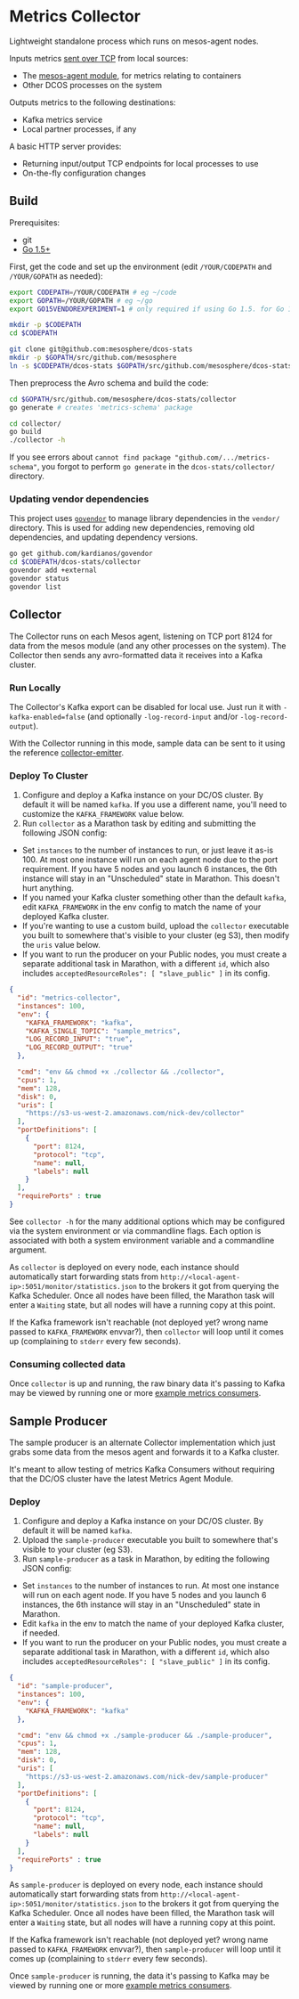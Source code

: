 # Metrics Collector

Lightweight standalone process which runs on mesos-agent nodes.

Inputs metrics [sent over TCP](../schema/) from local sources:
- The [mesos-agent module](../module/), for metrics relating to containers
- Other DCOS processes on the system

Outputs metrics to the following destinations:
- Kafka metrics service
- Local partner processes, if any

A basic HTTP server provides:
- Returning input/output TCP endpoints for local processes to use
- On-the-fly configuration changes

## Build

Prerequisites:
- git
- [Go 1.5+](https://golang.org/dl/)

First, get the code and set up the environment (edit `/YOUR/CODEPATH` and `/YOUR/GOPATH` as needed):

```bash
export CODEPATH=/YOUR/CODEPATH # eg ~/code
export GOPATH=/YOUR/GOPATH # eg ~/go
export GO15VENDOREXPERIMENT=1 # only required if using Go 1.5. for Go 1.6+ this step can be skipped

mkdir -p $CODEPATH
cd $CODEPATH

git clone git@github.com:mesosphere/dcos-stats
mkdir -p $GOPATH/src/github.com/mesosphere
ln -s $CODEPATH/dcos-stats $GOPATH/src/github.com/mesosphere/dcos-stats
```

Then preprocess the Avro schema and build the code:

```bash
cd $GOPATH/src/github.com/mesosphere/dcos-stats/collector
go generate # creates 'metrics-schema' package

cd collector/
go build
./collector -h
```

If you see errors about `cannot find package "github.com/.../metrics-schema"`, you forgot to perform `go generate` in the `dcos-stats/collector/` directory.

### Updating vendor dependencies

This project uses [`govendor`](https://github.com/kardianos/govendor) to manage library dependencies in the `vendor/` directory. This is used for adding new dependencies, removing old dependencies, and updating dependency versions.

```bash
go get github.com/kardianos/govendor
cd $CODEPATH/dcos-stats/collector
govendor add +external
govendor status
govendor list
```

## Collector

The Collector runs on each Mesos agent, listening on TCP port 8124 for data from the mesos module (and any other processes on the system). The Collector then sends any avro-formatted data it receives into a Kafka cluster.

### Run Locally

The Collector's Kafka export can be disabled for local use. Just run it with `-kafka-enabled=false` (and optionally `-log-record-input` and/or `-log-record-output`).

With the Collector running in this mode, sample data can be sent to it using the reference [collector-emitter](../examples/collector-emitter/).

### Deploy To Cluster

1. Configure and deploy a Kafka instance on your DC/OS cluster. By default it will be named `kafka`. If you use a different name, you'll need to customize the `KAFKA_FRAMEWORK` value below.
2. Run `collector` as a Marathon task by editing and submitting the following JSON config:
  - Set `instances` to the number of instances to run, or just leave it as-is 100. At most one instance will run on each agent node due to the port requirement. If you have 5 nodes and you launch 6 instances, the 6th instance will stay in an "Unscheduled" state in Marathon. This doesn't hurt anything.
  - If you named your Kafka cluster something other than the default `kafka`, edit `KAFKA_FRAMEWORK` in the env config to match the name of your deployed Kafka cluster.
  - If you're wanting to use a custom build, upload the `collector` executable you built to somewhere that's visible to your cluster (eg S3), then modify the `uris` value below.
  - If you want to run the producer on your Public nodes, you must create a separate additional task in Marathon, with a different `id`, which also includes `acceptedResourceRoles": [ "slave_public" ]` in its config.

```json
{
  "id": "metrics-collector",
  "instances": 100,
  "env": {
    "KAFKA_FRAMEWORK": "kafka",
    "KAFKA_SINGLE_TOPIC": "sample_metrics",
    "LOG_RECORD_INPUT": "true",
    "LOG_RECORD_OUTPUT": "true"
  },

  "cmd": "env && chmod +x ./collector && ./collector",
  "cpus": 1,
  "mem": 128,
  "disk": 0,
  "uris": [
    "https://s3-us-west-2.amazonaws.com/nick-dev/collector"
  ],
  "portDefinitions": [
    {
      "port": 8124,
      "protocol": "tcp",
      "name": null,
      "labels": null
    }
  ],
  "requirePorts" : true
}
```

See `collector -h` for the many additional options which may be configured via the system environment or via commandline flags. Each option is associated with both a system environment variable and a commandline argument.

As `collector` is deployed on every node, each instance should automatically start forwarding stats from `http://<local-agent-ip>:5051/monitor/statistics.json` to the brokers it got from querying the Kafka Scheduler. Once all nodes have been filled, the Marathon task will enter a `Waiting` state, but all nodes will have a running copy at this point.

If the Kafka framework isn't reachable (not deployed yet? wrong name passed to `KAFKA_FRAMEWORK` envvar?), then `collector` will loop until it comes up (complaining to `stderr` every few seconds).

### Consuming collected data

Once `collector` is up and running, the raw binary data it's passing to Kafka may be viewed by running one or more [example metrics consumers](../examples/metrics-consumer/).

## Sample Producer

The sample producer is an alternate Collector implementation which just grabs some data from the mesos agent and forwards it to a Kafka cluster.

It's meant to allow testing of metrics Kafka Consumers without requiring that the DC/OS cluster have the latest Metrics Agent Module.

### Deploy

1. Configure and deploy a Kafka instance on your DC/OS cluster. By default it will be named `kafka`.
2. Upload the `sample-producer` executable you built to somewhere that's visible to your cluster (eg S3).
3. Run `sample-producer` as a task in Marathon, by editing the following JSON config:
  - Set `instances` to the number of instances to run. At most one instance will run on each agent node. If you have 5 nodes and you launch 6 instances, the 6th instance will stay in an "Unscheduled" state in Marathon.
  - Edit `kafka` in the env to match the name of your deployed Kafka cluster, if needed.
  - If you want to run the producer on your Public nodes, you must create a separate additional task in Marathon, with a different `id`, which also includes `acceptedResourceRoles": [ "slave_public" ]` in its config.

```json
{
  "id": "sample-producer",
  "instances": 100,
  "env": {
    "KAFKA_FRAMEWORK": "kafka"
  },

  "cmd": "env && chmod +x ./sample-producer && ./sample-producer",
  "cpus": 1,
  "mem": 128,
  "disk": 0,
  "uris": [
    "https://s3-us-west-2.amazonaws.com/nick-dev/sample-producer"
  ],
  "portDefinitions": [
    {
      "port": 8124,
      "protocol": "tcp",
      "name": null,
      "labels": null
    }
  ],
  "requirePorts" : true
}
```

As `sample-producer` is deployed on every node, each instance should automatically start forwarding stats from `http://<local-agent-ip>:5051/monitor/statistics.json` to the brokers it got from querying the Kafka Scheduler. Once all nodes have been filled, the Marathon task will enter a `Waiting` state, but all nodes will have a running copy at this point.

If the Kafka framework isn't reachable (not deployed yet? wrong name passed to `KAFKA_FRAMEWORK` envvar?), then `sample-producer` will loop until it comes up (complaining to `stderr` every few seconds).

Once `sample-producer` is running, the data it's passing to Kafka may be viewed by running one or more [example metrics consumers](../examples/metrics-consumer/).

